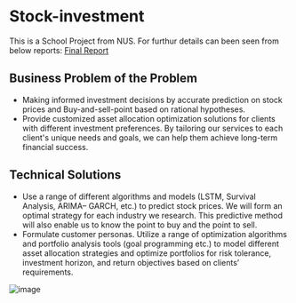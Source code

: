 # Stock-investment
This is a School Project from NUS.
For furthur details can been seen from below reports:
[Final Report](https://github.com/Emmalamlfz/Stock-investment/blob/main/Stock%20Investment%20Final%20Report.pdf)



## Business Problem of the Problem
* Making informed investment decisions by accurate prediction on stock prices and Buy-and-sell-point based on rational hypotheses.
* Provide customized asset allocation optimization solutions for clients with different investment preferences. By tailoring our services to each client's unique needs and goals, we can help them achieve long-term financial success.

## Technical Solutions
* Use a range of different algorithms and models (LSTM, Survival Analysis, ARIMA– GARCH, etc.) to predict stock prices. We will form an optimal strategy for each industry we research. This predictive method will also enable us to know the point to buy and the point to sell.
* Formulate customer personas. Utilize a range of optimization algorithms and portfolio analysis tools (goal programming etc.) to model different asset allocation strategies and optimize portfolios for risk tolerance, investment horizon, and return objectives based on clients’ requirements.

![image](https://github.com/Emmalamlfz/Stock-investment/assets/110097027/4fb34de6-bc37-46fa-b913-be0d7c3797fd)


